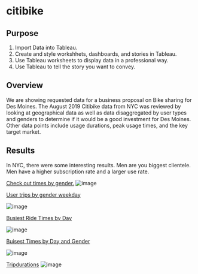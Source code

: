 # citibike

## Purpose
1. Import Data into Tableau.
2. Create and style workshhets, dashboards, and stories in Tableau.
3. Use Tableau worksheets to display data in a professional way.
4. Use Tableau to tell the story you want to convey.

## Overview

We are showing requested data for a business proposal on Bike sharing for Des Moines. The August 2019 Citibike data from NYC was reviewed by looking at geographical data as well as data disaggregated by user types and genders to determine if it would be a good investment for Des Moines. Other data points include usage durations, peak usage times, and the key target market.

## Results

In NYC, there were some interesting results. Men are you biggest clientele. Men have a higher subscription rate and a larger use rate.

[Check out times by gender.](https://public.tableau.com/authoring/Mod14Deliverable3/CheckoutTimesbyGender#1)
![image](https://user-images.githubusercontent.com/101307058/182295361-048ff03d-8443-46ef-a133-0f9d1d7171be.png)

[User trips by gender weekday](https://public.tableau.com/authoring/Mod14Deliverable3/UserTripsbyGenderbyWeekday#1)

![image](https://user-images.githubusercontent.com/101307058/182296015-1698804a-1ba5-4eff-a22a-c099adf2c2ca.png)

[Busiest Ride Times by Day](https://public.tableau.com/authoring/Mod14Deliverable3/TripsbyWeekdayperHour#1)

![image](https://user-images.githubusercontent.com/101307058/182296629-9c58b50b-a71a-4ef6-ab3d-b56e78f9222c.png)

[Buisest Times by Day and Gender](https://public.tableau.com/authoring/Mod14Deliverable3/Deliverable3#1)

![image](https://user-images.githubusercontent.com/101307058/182297273-5892cbbb-a7bd-4f96-81f9-c9952a1d253d.png)

[Tripdurations](https://public.tableau.com/authoring/Mod14Deliverable3/Deliverable3#1)
![image](https://user-images.githubusercontent.com/101307058/182297428-0eac535c-59c2-4294-87d1-d832d06a2159.png)



